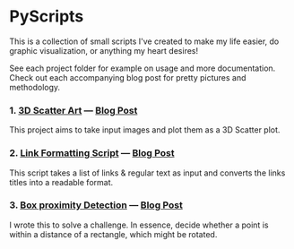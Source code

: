 # PyScripts

This is a collection of small scripts I've created to make my life easier, do graphic visualization, or anything my heart desires!

See each project folder for example on usage and more documentation. Check out each accompanying blog post for pretty pictures and methodology.

### 1. [3D Scatter Art](https://github.com/David-Carlson/PyScripts/tree/master/3DScatterPlot) — [Blog Post](https://david-carlson.github.io/blog/3D-Scatter-plots)
This project aims to take input images and plot them as a 3D Scatter plot.


### 2. [Link Formatting Script](https://github.com/David-Carlson/PyScripts/tree/master/ProcessRedditLinks) — [Blog Post](https://david-carlson.github.io/blog/link-formatting-script)
This script takes a list of links & regular text as input and converts the links
titles into a readable format.

### 3. [Box proximity Detection](https://github.com/David-Carlson/PyScripts/tree/master/BoxProximity) — [Blog Post](https://david-carlson.github.io/blog/box-proximity)
I wrote this to solve a challenge. In essence, decide whether a point is within a distance of a rectangle, which might be rotated.
